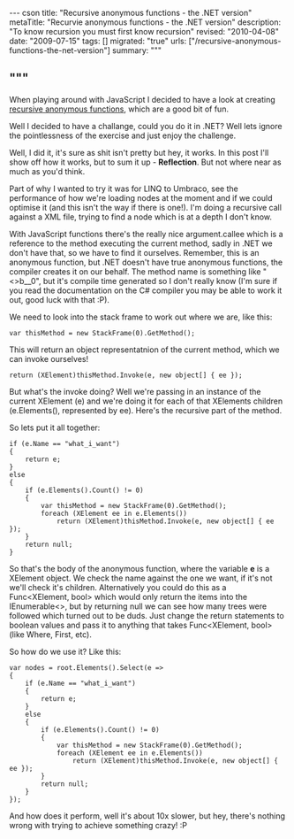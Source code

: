 --- cson
title: "Recursive anonymous functions - the .NET version"
metaTitle: "Recurvie anonymous functions - the .NET version"
description: "To know recursion you must first know recursion"
revised: "2010-04-08"
date: "2009-07-15"
tags: []
migrated: "true"
urls: ["/recursive-anonymous-functions-the-net-version"]
summary: """

"""
---
When playing around with JavaScript I decided to have a look at creating [recursive anonymous functions][1], which are a good bit of fun.

Well I decided to have a challange, could you do it in .NET? Well lets ignore the pointlessness of the exercise and just enjoy the challenge.

Well, I did it, it's sure as shit isn't pretty but hey, it works. In this post I'll show off how it works, but to sum it up - **Reflection**. But not where near as much as you'd think.

Part of why I wanted to try it was for LINQ to Umbraco, see the performance of how we're loading nodes at the moment and if we could optimise it (and this isn't the way if there is one!).
I'm doing a recursive call against a XML file, trying to find a node which is at a depth I don't know.

With JavaScript functions there's the really nice argument.callee which is a reference to the method executing the current method, sadly in .NET we don't have that, so we have to find it ourselves.
Remember, this is an anonymous function, but .NET doesn't have true anonymous functions, the compiler creates it on our behalf. The method name is something like "<>b__0", but it's compile time generated so I don't really know (I'm sure if you read the documentation on the C# compiler you may be able to work it out, good luck with that :P).

We need to look into the stack frame to work out where we are, like this:

    var thisMethod = new StackFrame(0).GetMethod();

This will return an object representatnion of the current method, which we can invoke ourselves!

    return (XElement)thisMethod.Invoke(e, new object[] { ee });

But what's the invoke doing? Well we're passing in an instance of the current XElement (e) and we're doing it for each of that XElements children (e.Elements(), represented by ee). Here's the recursive part of the method.

So lets put it all together:

	if (e.Name == "what_i_want")
	{
		return e;
	}
	else
	{
		if (e.Elements().Count() != 0)
		{
			var thisMethod = new StackFrame(0).GetMethod();
			foreach (XElement ee in e.Elements())
				return (XElement)thisMethod.Invoke(e, new object[] { ee });
		}
		return null;
	}

So that's the body of the anonymous function, where the variable **e** is a XElement object. We check the name against the one we want, if it's not we'll check it's children.
Alternatively you could do this as a Func<XElement, bool> which would only return the items into the IEnumerable<>, but by returning null we can see how many trees were followed which turned out to be duds. Just change the return statements to boolean values and pass it to anything that takes Func<XElement, bool> (like Where, First, etc).

So how do we use it? Like this:

	var nodes = root.Elements().Select(e =>
	{
		if (e.Name == "what_i_want")
		{
			return e;
		}
		else
		{
			if (e.Elements().Count() != 0)
			{
				var thisMethod = new StackFrame(0).GetMethod();
				foreach (XElement ee in e.Elements())
					return (XElement)thisMethod.Invoke(e, new object[] { ee });
			}
			return null;
		}
	});

And how does it perform, well it's about 10x slower, but hey, there's nothing wrong with trying to achieve something crazy! :P

  [1]: /Recursive-anonymous-functions